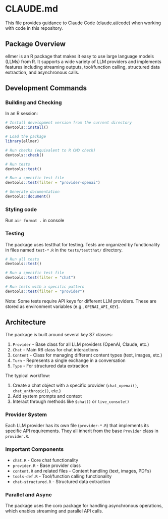 # CLAUDE.md

This file provides guidance to Claude Code (claude.ai/code) when working with code in this repository.

## Package Overview

ellmer is an R package that makes it easy to use large language models (LLMs) from R. It supports a wide variety of LLM providers and implements features including streaming outputs, tool/function calling, structured data extraction, and asynchronous calls.

## Development Commands

### Building and Checking

In an R session:

```r
# Install development version from the current directory
devtools::install()

# Load the package
library(ellmer)

# Run checks (equivalent to R CMD check)
devtools::check()

# Run tests
devtools::test()

# Run a specific test file
devtools::test(filter = "provider-openai")

# Generate documentation
devtools::document()
```

### Styling code

Run `air format .` in console

### Testing

The package uses testthat for testing. Tests are organized by functionality in files named `test-*.R` in the `tests/testthat/` directory.

```r
# Run all tests
devtools::test()

# Run a specific test file
devtools::test(filter = "chat")

# Run tests with a specific pattern
devtools::test(filter = "provider")
```

Note: Some tests require API keys for different LLM providers. These are stored as environment variables (e.g., `OPENAI_API_KEY`).

## Architecture

The package is built around several key S7 classes:

1. `Provider` - Base class for all LLM providers (OpenAI, Claude, etc.)
2. `Chat` - Main R6 class for chat interactions
3. `Content` - Class for managing different content types (text, images, etc.)
4. `Turn` - Represents a single exchange in a conversation
5. `Type` - For structured data extraction

The typical workflow:
1. Create a chat object with a specific provider (`chat_openai()`, `chat_anthropic()`, etc.)
2. Add system prompts and context
3. Interact through methods like `$chat()` or `live_console()`

### Provider System

Each LLM provider has its own file (`provider-*.R`) that implements its specific API requirements. They all inherit from the base `Provider` class in `provider.R`.

### Important Components

- `chat.R` - Core chat functionality
- `provider.R` - Base provider class
- `content.R` and related files - Content handling (text, images, PDFs)
- `tools-def.R` - Tool/function calling functionality
- `chat-structured.R` - Structured data extraction

### Parallel and Async

The package uses the coro package for handling asynchronous operations, which enables streaming and parallel API calls.
